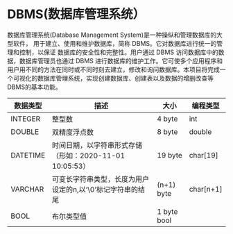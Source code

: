 # DBMS(数据库管理系统）

数据库管理系统(Database Management System)是一种操纵和管理数据库的大型软件， 用于建立、使用和维护数据库，简称 DBMS。它对数据库进行统一的管理和控制，以保证 数据库的安全性和完整性。用户通过 DBMS 访问数据库中的数据，数据库管理员也通过 DBMS 进行数据库的维护工作。它可使多个应用程序和用户用不同的方法在同时或不同时刻去建立，修改和询问数据库。本项目将完成一个可视化的数据库管理系统，实现创建数据库、创建表以及数据的增删改查等DBMS的基本功能。

| 数据类型 | 描述 | 大小 | 编程类型 |
| ------ | ------ |------ | ------ |
|INTEGER|整型数|4 byte|int|
|DOUBLE|双精度浮点数|8 byte|double|
|DATETIME|时间日期，以字符串形式存储（形如：2020-11-01 10:05:53）|19 byte|char[19]|
|VARCHAR|可变长字符串类型，长度为用户设定的n,以‘\0’标记字符串的结尾|(n+1) byte|char[n+1]|
|BOOL|布尔类型值|1 byte	bool|
